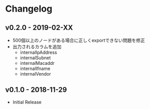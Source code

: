 # Changelog

## v0.2.0 - 2019-02-XX
- 500個以上のノードがある場合に正しくexportできない問題を修正
- 出力されるカラムを追加
    - internalIpAddress
    - internalSubnet
    - internalMacaddr
    - internalIfname
    - internalVendor

## v0.1.0 - 2018-11-29
- Initial Release
